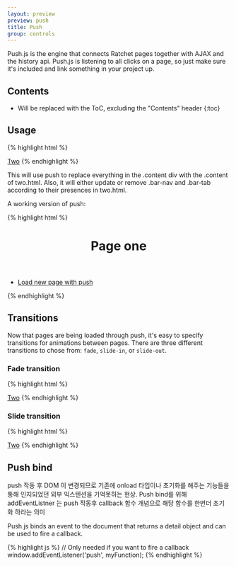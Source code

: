 ```yaml
---
layout: preview
preview: push
title: Push
group: controls
---
```


Push.js is the engine that connects Ratchet pages together with AJAX and the history api. Push.js is listening to all clicks on a page, so just make sure it's included and link something in your project up.

## Contents

* Will be replaced with the ToC, excluding the "Contents" header
{:toc}

## Usage

{% highlight html %}
<!-- A one.html link -->
<a href="two.html" data-control="push">Two</a>
{% endhighlight %}


This will use push to replace everything in the .content div with the .content of two.html. Also, it will either update or remove .bar-nav and .bar-tab according to their presences in two.html.

A working version of push:

{% highlight html %}
<header class="bar bar-nav">
  <h1 class="title">Page one</h1>
</header>
<div class="content">
  <div class="card">
    <ul class="table-view">
      <li class="table-view-cell">
        <a class="navigate-right" href="./two.html" data-control="push">
          Load new page with push
        </a>
      </li>
    </ul>
  </div>
</div>
{% endhighlight %}


## Transitions

Now that pages are being loaded through push, it's easy to specify transitions for animations between pages. There are three different transitions to chose from: `fade`, `slide-in`, or `slide-out`.


### Fade transition

{% highlight html %}
<!-- An one.html link that animates to two.html -->
<a href="two.html" data-control="push" data-transition="fade">Two</a>
{% endhighlight %}


### Slide transition


{% highlight html %}
<!-- An one.html link that animates to two.html -->
<a href="two.html" data-control="push" data-transition="slide-in">Two</a>
{% endhighlight %}

## Push bind

push 작동 후 DOM 이 변경되므로  기존에   onload 타입이나 초기화를 해주는 기능들을 통해 인지되었던 외부 익스텐션을 기억못하는 현상. Push bind를 위해 addEventListner 는 push 작동후 callback 함수 개념으로 해당 함수를 한번더 초기화 하라는 의미

Push.js binds an event to the document that returns a detail object and can be used to fire a callback.

{% highlight js %}
// Only needed if you want to fire a callback
window.addEventListener('push', myFunction);
{% endhighlight %}
